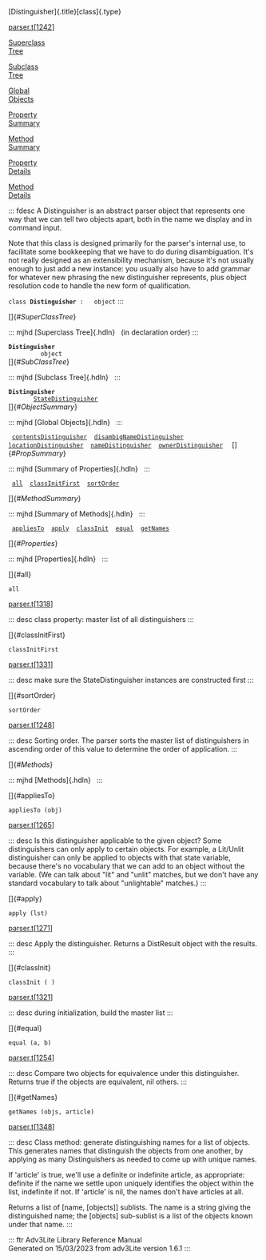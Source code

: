 [Distinguisher]{.title}[class]{.type}

[parser.t](../file/parser.t.html)\[[1242](../source/parser.t.html#1242)\]

[Superclass\
Tree](#_SuperClassTree_)

[Subclass\
Tree](#_SubClassTree_)

[Global\
Objects](#_ObjectSummary_)

[Property\
Summary](#_PropSummary_)

[Method\
Summary](#_MethodSummary_)

[Property\
Details](#_Properties_)

[Method\
Details](#_Methods_)

::: fdesc
A Distinguisher is an abstract parser object that represents one way
that we can tell two objects apart, both in the name we display and in
command input.

Note that this class is designed primarily for the parser\'s internal
use, to facilitate some bookkeeping that we have to do during
disambiguation. It\'s not really designed as an extensibility mechanism,
because it\'s not usually enough to just add a new instance: you usually
also have to add grammar for whatever new phrasing the new distinguisher
represents, plus object resolution code to handle the new form of
qualification.

`class `**`Distinguisher`**` :   object`
:::

[]{#_SuperClassTree_}

::: mjhd
[Superclass Tree]{.hdln}   (in declaration order)
:::

**`Distinguisher`**\
`         object`\
[]{#_SubClassTree_}

::: mjhd
[Subclass Tree]{.hdln}  
:::

**`Distinguisher`**\
`         `[`StateDistinguisher`](../object/StateDistinguisher.html)\
[]{#_ObjectSummary_}

::: mjhd
[Global Objects]{.hdln}  
:::

` `[`contentsDistinguisher`](../object/contentsDistinguisher.html)`  `[`disambigNameDistinguisher`](../object/disambigNameDistinguisher.html)`  `[`locationDistinguisher`](../object/locationDistinguisher.html)`  `[`nameDistinguisher`](../object/nameDistinguisher.html)`  `[`ownerDistinguisher`](../object/ownerDistinguisher.html)`  `
[]{#_PropSummary_}

::: mjhd
[Summary of Properties]{.hdln}  
:::

` `[`all`](#all)`  `[`classInitFirst`](#classInitFirst)`  `[`sortOrder`](#sortOrder)`  `

[]{#_MethodSummary_}

::: mjhd
[Summary of Methods]{.hdln}  
:::

` `[`appliesTo`](#appliesTo)`  `[`apply`](#apply)`  `[`classInit`](#classInit)`  `[`equal`](#equal)`  `[`getNames`](#getNames)`  `

[]{#_Properties_}

::: mjhd
[Properties]{.hdln}  
:::

[]{#all}

`all`

[parser.t](../file/parser.t.html)\[[1318](../source/parser.t.html#1318)\]

::: desc
class property: master list of all distinguishers
:::

[]{#classInitFirst}

`classInitFirst`

[parser.t](../file/parser.t.html)\[[1331](../source/parser.t.html#1331)\]

::: desc
make sure the StateDistinguisher instances are constructed first
:::

[]{#sortOrder}

`sortOrder`

[parser.t](../file/parser.t.html)\[[1248](../source/parser.t.html#1248)\]

::: desc
Sorting order. The parser sorts the master list of distinguishers in
ascending order of this value to determine the order of application.
:::

[]{#_Methods_}

::: mjhd
[Methods]{.hdln}  
:::

[]{#appliesTo}

`appliesTo (obj)`

[parser.t](../file/parser.t.html)\[[1265](../source/parser.t.html#1265)\]

::: desc
Is this distinguisher applicable to the given object? Some
distinguishers can only apply to certain objects. For example, a
Lit/Unlit distinguisher can only be applied to objects with that state
variable, because there\'s no vocabulary that we can add to an object
without the variable. (We can talk about \"lit\" and \"unlit\" matches,
but we don\'t have any standard vocabulary to talk about \"unlightable\"
matches.)
:::

[]{#apply}

`apply (lst)`

[parser.t](../file/parser.t.html)\[[1271](../source/parser.t.html#1271)\]

::: desc
Apply the distinguisher. Returns a DistResult object with the results.
:::

[]{#classInit}

`classInit ( )`

[parser.t](../file/parser.t.html)\[[1321](../source/parser.t.html#1321)\]

::: desc
during initialization, build the master list
:::

[]{#equal}

`equal (a, b)`

[parser.t](../file/parser.t.html)\[[1254](../source/parser.t.html#1254)\]

::: desc
Compare two objects for equivalence under this distinguisher. Returns
true if the objects are equivalent, nil others.
:::

[]{#getNames}

`getNames (objs, article)`

[parser.t](../file/parser.t.html)\[[1348](../source/parser.t.html#1348)\]

::: desc
Class method: generate distinguishing names for a list of objects. This
generates names that distinguish the objects from one another, by
applying as many Distinguishers as needed to come up with unique names.

If \'article\' is true, we\'ll use a definite or indefinite article, as
appropriate: definite if the name we settle upon uniquely identifies the
object within the list, indefinite if not. If \'article\' is nil, the
names don\'t have articles at all.

Returns a list of \[name, \[objects\]\] sublists. The name is a string
giving the distinguished name; the \[objects\] sub-sublist is a list of
the objects known under that name.
:::

::: ftr
Adv3Lite Library Reference Manual\
Generated on 15/03/2023 from adv3Lite version 1.6.1
:::
